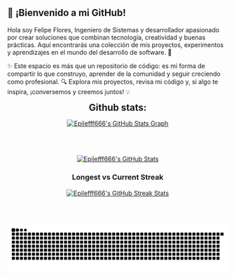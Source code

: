 ## 👋 ¡Bienvenido a mi GitHub!
<p>Hola soy Felipe Flores, Ingeniero de Sistemas y desarrollador apasionado por crear soluciones que combinan tecnología, creatividad y buenas prácticas.
Aquí encontrarás una colección de mis proyectos, experimentos y aprendizajes en el mundo del desarrollo de software. 🚀</p>

<p>✨ Este espacio es más que un repositorio de código: es mi forma de compartir lo que construyo, aprender de la comunidad y seguir creciendo como profesional.
 	🔍 Explora mis proyectos, revisa mi código y, si algo te inspira, ¡conversemos y creemos juntos! 💡</p>

<h2 align="center" style="margin: 5px 10px;">Github stats:</h2> 
<p align = "center">
	<a href="https://github.com/Epilefff666/Epilefff666">
  		<img align="center" src="https://github-profile-summary-cards.vercel.app/api/cards/profile-details?username=Epilefff666&theme=dark&hide_border=true)](https://github.com/bindian0509" alt="Epilefff666's GitHub Stats Graph"/>
	</a>
</p>
<br><br>
<p align = "center">
	<a href="https://github.com/Epilefff666/Epilefff666">
  		<img align="center" src="https://github-readme-stats.vercel.app/api?username=Epilefff666&count_private=true&show_icons=true&theme=dark&hide_border=true&custom_title=Epilefff666%20V%27s%20Github%20Stats" alt="Epilefff666's GitHub Stats" />
	</a>
</p>
<h3 align = "center" >Longest vs Current Streak </h3>
<p align = "center">
	<a href="https://github.com/Epilefff666/Epilefff666">
  <img align="center" src="https://github-readme-streak-stats.herokuapp.com/?user=Epilefff666&theme=dark" alt="Epilefff666's GitHub Streak Stats"/>
</a>
</p>

<br><br>

</div>

<p align = "center">
	<img src = "https://github.com/7oSkaaa/7oSkaaa/blob/output/github-contribution-grid-snake.svg?" alt = "Snake Game">
</p>


